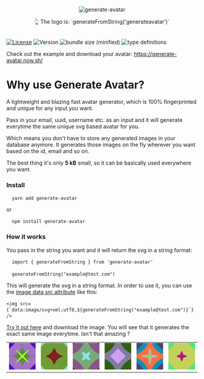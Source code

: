 <div align="center">
	<img src="logo.png" alt="generate-avatar" />
</div>
<p>
<div align="center">
👆 The logo is: `generateFromString('generateavatar')`
</div>
<br/>
</p>

[![License](https://img.shields.io/npm/l/generate-avatar.svg?style=flat-square)](http://opensource.org/licenses/MIT)
![Version](https://img.shields.io/npm/v/generate-avatar.svg?style=flat-square)
![bundle size (minified)](https://img.shields.io/bundlephobia/min/generate-avatar.svg?style=flat-square)
![type definitions](https://img.shields.io/npm/types/generate-avatar.svg?style=flat-square)

Check out the example and download your avatar: https://generate-avatar.now.sh/

# Why use Generate Avatar?

A lightweight and blazing fast avatar generator, which is 100% fingerprinted and unique for any input you want.

Pass in your email, uuid, username etc. as an input and it will generate everytime the same unique svg based avatar for you.

Which means you don't have to store any generated images in your database anymore.
It generates those images on the fly wherever you want based on the id, email and so on.

The best thing it's only **5 kB** small, so it can be basically used everywhere you want.

### Install

```
  yarn add generate-avatar
```

or

```
  npm install generate-avatar
```

### How it works

You pass in the string you want and it will return the svg in a string format:

```
  import { generateFromString } from 'generate-avatar'

  generateFromString("example@test.com")
```

This will generate the svg in a string format. In order to use it, you can use the [image data src attribute](https://css-tricks.com/lodge/svg/09-svg-data-uris/) like this:

```
<img src={`data:image/svg+xml;utf8,${generateFromString("example@test.com")}`} />
```
[Try it out here](https://generate-avatar.now.sh/?str=example@test.com) and download the image. You will see that it generates the exact same image everytime. Isn't that amazing ?

<table>
  <tr>
	<td valign="top"><img src="examples/example_one.svg" alt="generate-avatar" /></td>
	<td valign="top"><img src="examples/example_two.svg" alt="generate-avatar" /></td>
	<td valign="top"><img src="examples/example_three.svg" alt="generate-avatar" /></td>
	<td valign="top"><img src="examples/example_four.svg" alt="generate-avatar" /></td>
	<td valign="top"><img src="examples/example_five.svg" alt="generate-avatar" /></td>
	<td valign="top"><img src="examples/example_six.svg" alt="generate-avatar" /></td>
  </tr>
</table>
